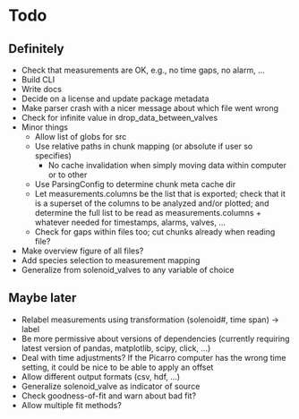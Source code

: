 # Todo

## Definitely
- Check that measurements are OK, e.g., no time gaps, no alarm, ...
- Build CLI
- Write docs
- Decide on a license and update package metadata
- Make parser crash with a nicer message about which file went wrong
- Check for infinite value in drop_data_between_valves
- Minor things
  - Allow list of globs for src
  - Use relative paths in chunk mapping (or absolute if user so specifies)
    - No cache invalidation when simply moving data within computer or to other
  - Use ParsingConfig to determine chunk meta cache dir
  - Let measurements.columns be the list that is exported; check that it is a superset of the columns to be analyzed and/or plotted; and determine the full list to be read as measurements.columns + whatever needed for timestamps, alarms, valves, ...
  - Check for gaps within files too; cut chunks already when reading file?
- Make overview figure of all files?
- Add species selection to measurement mapping
- Generalize from solenoid_valves to any variable of choice

## Maybe later

- Relabel measurements using transformation (solenoid#, time span) -> label
- Be more permissive about versions of dependencies (currently requiring latest version of pandas, matplotlib, scipy, click, ...)
- Deal with time adjustments? If the Picarro computer has the wrong time setting, it could be nice to be able to apply an offset
- Allow different output formats (csv, hdf, ...)
- Generalize solenoid_valve as indicator of source
- Check goodness-of-fit and warn about bad fit?
- Allow multiple fit methods?

